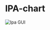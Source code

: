 # IPA-chart

![Ipa GUI](https://user-images.githubusercontent.com/72003315/147312540-f9df1f37-51ea-4dc2-8833-39b1cab1f222.JPG)
